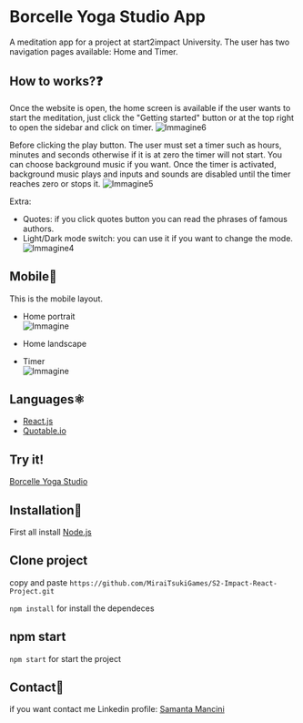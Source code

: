 # Borcelle Yoga Studio App
A meditation app for a project at start2impact University. The user has two navigation pages available: Home and Timer.

## How to works?❓
Once the website is open, the home screen is available if the user wants to start the meditation, just click the "Getting started" button or at the top right to open the sidebar and click on timer.
![Immagine6](https://github.com/MiraiTsukiGames/S2-Impact-React-Project/assets/118011618/e3dd83cf-8922-4a88-94a3-499a34756677)



Before clicking the play button. The user must set a timer such as hours, minutes and seconds otherwise if it is at zero the timer will not start. 
You can choose background music if you want. Once the timer is activated, background music plays and inputs and sounds are disabled until the timer reaches zero or stops it.
![Immagine5](https://github.com/MiraiTsukiGames/S2-Impact-React-Project/assets/118011618/b16b0803-65e1-4b1d-a7f9-0e9f3dee26dc)


Extra:
- Quotes: if you click quotes button you can read the phrases of famous authors.
- Light/Dark mode switch: you can use it if you want to change the mode. <br>
  ![Immagine4](https://github.com/MiraiTsukiGames/S2-Impact-React-Project/assets/118011618/32b90158-fce3-412f-ac4f-6ca7cdac9a33)



## Mobile📱

This is the mobile layout.
- Home portrait <br>
![Immagine](https://github.com/MiraiTsukiGames/S2-Impact-React-Project/assets/118011618/7cfc3f21-4430-4b90-a681-f7723b8393a5)

- Home landscape <br>



- Timer <br>
![Immagine](https://github.com/MiraiTsukiGames/S2-Impact-React-Project/assets/118011618/ab3a3821-3b73-478e-971d-7165eadc4da1)



## Languages⚛️
- [React.js](https://react.dev/)
- [Quotable.io](https://api.quotable.io)
  
## Try it!
[Borcelle Yoga Studio](https://borcelleyogastudio.netlify.app/)

## Installation💾
First all install [Node.js](https://nodejs.org/it)

## Clone project
 copy and paste 
`https://github.com/MiraiTsukiGames/S2-Impact-React-Project.git`

`npm install` for install the dependeces

## npm start
`npm start` for start the project

## Contact📧
if you want contact me
Linkedin profile: [Samanta Mancini](https://www.linkedin.com/in/samantamancini/)
